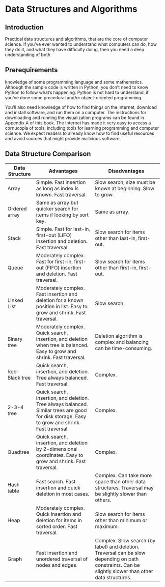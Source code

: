 # Data Structures and Algorithms

## Introduction

Practical data structures and algorithms, that are the core of computer science. If you’ve ever wanted to understand what computers can do, how they do it, and what they have difficulty doing, then you need a deep understanding of both.

## Prerequirements

knowledge of some programming language and some mathematics. Although the sample code is written in Python, you don’t need to know Python to follow what’s happening. Python is not hard to understand, if you’ve done some procedural and/or object-oriented programming. 

You’ll also need knowledge of how to find things on the Internet, download and install software, and run them on a computer. The instructions for downloading and running the visualization programs can be found in Appendix A of this book. The Internet has made it very easy to access a cornucopia of tools, including tools for learning programming and computer science. We expect readers to already know how to find useful resources and avoid sources that might provide malicious software.


## Data Structure Comparison

| Data Structure | Advantages | Disadvantages |
|----------------|-------------|---------------|
| Array | Simple. Fast insertion as long as index is known. Fast traversal. | Slow search, size must be known at beginning. Slow to grow. |
| Ordered array | Same as array but quicker search for items if looking by sort key. | Same as array. |
| Stack | Simple. Fast for last-in, first-out (LIFO) insertion and deletion. Fast traversal. | Slow search for items other than last-in, first-out. |
| Queue | Moderately complex. Fast for first-in, first-out (FIFO) insertion and deletion. Fast traversal. | Slow search for items other than first-in, first-out. |
| Linked List | Moderately complex. Fast insertion and deletion for a known position in list. Easy to grow and shrink. Fast traversal. | Slow search. |
| Binary tree | Moderately complex. Quick search, insertion, and deletion when tree is balanced. Easy to grow and shrink. Fast traversal. | Deletion algorithm is complex and balancing can be time-consuming. |
| Red-Black tree | Quick search, insertion, and deletion. Tree always balanced. Fast traversal. | Complex. |
| 2-3-4 tree | Quick search, insertion, and deletion. Tree always balanced. Similar trees are good for disk storage. Easy to grow and shrink. Fast traversal. | Complex. |
| Quadtree | Quick search, insertion, and deletion by 2-dimensional coordinates. Easy to grow and shrink. Fast traversal. | Complex. |
| Hash table | Fast search. Fast insertion and quick deletion in most cases. | Complex. Can take more space than other data structures. Traversal may be slightly slower than others. |
| Heap | Moderately complex. Quick insertion and deletion for items in sorted order. Fast traversal. | Slow search for items other than minimum or maximum. |
| Graph | Fast insertion and unordered traversal of nodes and edges. | Complex. Slow search (by label) and deletion. Traversal can be slow depending on path constraints. Can be slightly slower than other data structures. |

